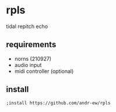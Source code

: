 # rpls
tidal repitch echo

## requirements
- norns (210927)
- audio input
- midi controller (optional)

## install
`;install https://github.com/andr-ew/rpls`
